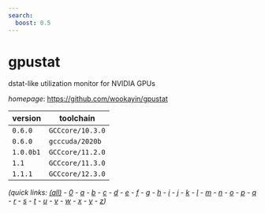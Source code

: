 ```yaml
---
search:
  boost: 0.5
---
```

# gpustat

dstat-like utilization monitor for NVIDIA GPUs

*homepage*: <https://github.com/wookayin/gpustat>

version | toolchain
--------|----------
``0.6.0`` | ``GCCcore/10.3.0``
``0.6.0`` | ``gcccuda/2020b``
``1.0.0b1`` | ``GCCcore/11.2.0``
``1.1`` | ``GCCcore/11.3.0``
``1.1.1`` | ``GCCcore/12.3.0``


*(quick links: [(all)](../index.md) - [0](../0/index.md) - [a](../a/index.md) - [b](../b/index.md) - [c](../c/index.md) - [d](../d/index.md) - [e](../e/index.md) - [f](../f/index.md) - [g](../g/index.md) - [h](../h/index.md) - [i](../i/index.md) - [j](../j/index.md) - [k](../k/index.md) - [l](../l/index.md) - [m](../m/index.md) - [n](../n/index.md) - [o](../o/index.md) - [p](../p/index.md) - [q](../q/index.md) - [r](../r/index.md) - [s](../s/index.md) - [t](../t/index.md) - [u](../u/index.md) - [v](../v/index.md) - [w](../w/index.md) - [x](../x/index.md) - [y](../y/index.md) - [z](../z/index.md))*

